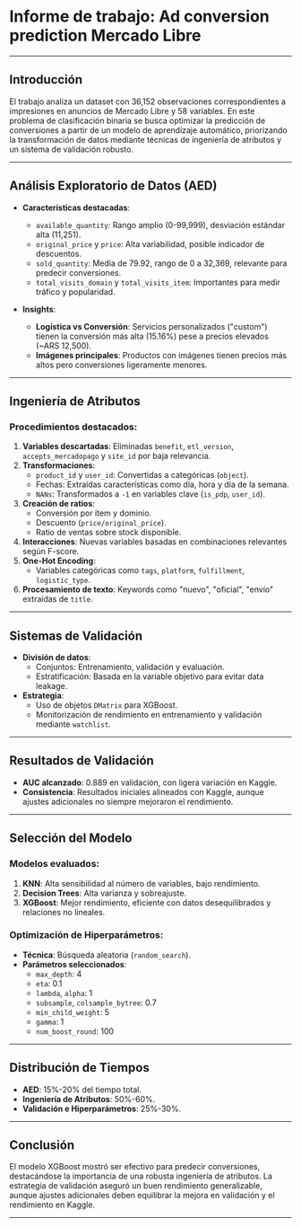 # Informe de trabajo: Ad conversion prediction Mercado Libre

---

## Introducción
El trabajo analiza un dataset con 36,152 observaciones correspondientes a impresiones en anuncios de Mercado Libre y 58 variables. En este problema de clasificación binaria se busca optimizar la predicción de conversiones a partir de un modelo de aprendizaje automático, priorizando la transformación de datos mediante técnicas de ingeniería de atributos y un sistema de validación robusto.

---

## Análisis Exploratorio de Datos (AED)

- **Características destacadas**:
  - `available_quantity`: Rango amplio (0-99,999), desviación estándar alta (11,251).
  - `original_price` y `price`: Alta variabilidad, posible indicador de descuentos.
  - `sold_quantity`: Media de 79.92, rango de 0 a 32,369, relevante para predecir conversiones.
  - `total_visits_domain` y `total_visits_item`: Importantes para medir tráfico y popularidad.

- **Insights**:
  - **Logística vs Conversión**: Servicios personalizados ("custom") tienen la conversión más alta (15.16%) pese a precios elevados (~ARS 12,500).  
  - **Imágenes principales**: Productos con imágenes tienen precios más altos pero conversiones ligeramente menores.

---

## Ingeniería de Atributos

### Procedimientos destacados:
1. **Variables descartadas**: Eliminadas `benefit`, `etl_version`, `accepts_mercadopago` y `site_id` por baja relevancia.
2. **Transformaciones**:
   - `product_id` y `user_id`: Convertidas a categóricas (`object`).
   - Fechas: Extraídas características como día, hora y día de la semana.
   - `NANs`: Transformados a `-1` en variables clave (`is_pdp`, `user_id`).
3. **Creación de ratios**:
   - Conversión por ítem y dominio.
   - Descuento (`price/original_price`).
   - Ratio de ventas sobre stock disponible.
4. **Interacciones**: Nuevas variables basadas en combinaciones relevantes según F-score.
5. **One-Hot Encoding**:
   - Variables categóricas como `tags`, `platform`, `fulfillment`, `logistic_type`.
6. **Procesamiento de texto**: Keywords como "nuevo", "oficial", "envío" extraídas de `title`.

---

## Sistemas de Validación

- **División de datos**:
  - Conjuntos: Entrenamiento, validación y evaluación.
  - Estratificación: Basada en la variable objetivo para evitar data leakage.
- **Estrategia**:
  - Uso de objetos `DMatrix` para XGBoost.
  - Monitorización de rendimiento en entrenamiento y validación mediante `watchlist`.

---

## Resultados de Validación

- **AUC alcanzado**: 0.889 en validación, con ligera variación en Kaggle.
- **Consistencia**: Resultados iniciales alineados con Kaggle, aunque ajustes adicionales no siempre mejoraron el rendimiento.

---

## Selección del Modelo

### Modelos evaluados:
1. **KNN**: Alta sensibilidad al número de variables, bajo rendimiento.
2. **Decision Trees**: Alta varianza y sobreajuste.
3. **XGBoost**: Mejor rendimiento, eficiente con datos desequilibrados y relaciones no lineales.

### Optimización de Hiperparámetros:
- **Técnica**: Búsqueda aleatoria (`random_search`).
- **Parámetros seleccionados**:
  - `max_depth`: 4
  - `eta`: 0.1
  - `lambda`, `alpha`: 1
  - `subsample`, `colsample_bytree`: 0.7
  - `min_child_weight`: 5
  - `gamma`: 1
  - `num_boost_round`: 100

---

## Distribución de Tiempos
- **AED**: 15%-20% del tiempo total.
- **Ingeniería de Atributos**: 50%-60%.
- **Validación e Hiperparámetros**: 25%-30%.

---

## Conclusión
El modelo XGBoost mostró ser efectivo para predecir conversiones, destacándose la importancia de una robusta ingeniería de atributos. La estrategia de validación aseguró un buen rendimiento generalizable, aunque ajustes adicionales deben equilibrar la mejora en validación y el rendimiento en Kaggle.

---
